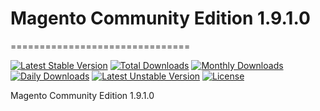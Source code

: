 # Magento Community Edition 1.9.1.0
===============================

[![Latest Stable Version](https://poser.pugx.org/imaginaerum/magento-community/v/stable.svg)](https://packagist.org/packages/imaginaerum/magento-community)
[![Total Downloads](https://poser.pugx.org/imaginaerum/magento-community/downloads.svg)](https://packagist.org/packages/imaginaerum/magento-community)
[![Monthly Downloads](https://poser.pugx.org/imaginaerum/magento-community/d/monthly.png)](https://packagist.org/packages/imaginaerum/magento-community)
[![Daily Downloads](https://poser.pugx.org/imaginaerum/magento-community/d/daily.png)](https://packagist.org/packages/imaginaerum/magento-community)
[![Latest Unstable Version](https://poser.pugx.org/imaginaerum/magento-community/v/unstable.svg)](https://packagist.org/packages/imaginaerum/magento-community)
[![License](https://poser.pugx.org/imaginaerum/magento-community/license.svg)](https://packagist.org/packages/imaginaerum/magento-community)

Magento Community Edition 1.9.1.0